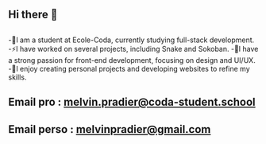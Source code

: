 ## Hi there 👋
##
-🔭I am a student at Ecole-Coda, currently studying full-stack development.
-⚡I have worked on several projects, including Snake and Sokoban.
-🤔I have a strong passion for front-end development, focusing on design and UI/UX.
-💬I enjoy creating personal projects and developing websites to refine my skills.
## Email pro : melvin.pradier@coda-student.school
## Email perso : melvinpradier@gmail.com
<!--
**melv121/melv121** is a ✨ _special_ ✨ repository because its `README.md` (this file) appears on your GitHub profile.

Here are some ideas to get you started:

- 🔭 I’m currently working on ...
- 🌱 I’m currently learning ...
- 👯 I’m looking to collaborate on ...
- 🤔 I’m looking for help with ...
- 💬 Ask me about ...
- 📫 How to reach me: ...
- 😄 Pronouns: ...
- ⚡ Fun fact: ...
-->
